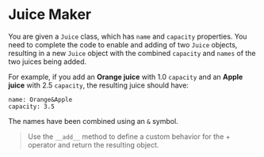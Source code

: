 # Juice Maker

You are given a ```Juice``` class, which has ```name``` and ```capacity``` properties. You need to complete the code to enable and adding of two ```Juice``` objects, resulting in a new ```Juice``` object with the combined ```capacity``` and ```names``` of the two juices being added.

For example, if you add an **Orange juice** with 1.0 ```capacity``` and an **Apple juice** with 2.5 ```capacity```, the resulting juice should have:
```
name: Orange&Apple
capacity: 3.5
```

The names have been combined using an ```&``` symbol.

>Use the ```__add__``` method to define a custom behavior for the + operator and return the resulting object.